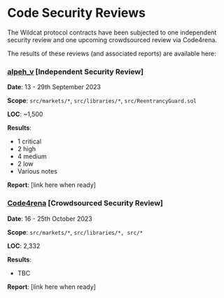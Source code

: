# Code Security Reviews

The Wildcat protocol contracts have been subjected to one independent security review and one upcoming crowdsourced review via Code4rena.

The results of these reviews (and associated reports) are available here:



### [alpeh\_v](https://x.com/alpeh\_v) \[Independent Security Review]

**Date**: 13 - 29th September 2023

**Scope**: `src/markets/*`, `src/libraries/*`, `src/ReentrancyGuard.sol`

**LOC**: \~1,500

**Results**:

* 1 critical&#x20;
* 2 high
* 4 medium
* 2 low
* Various notes

**Report**: \[link here when ready]



### [Code4rena](https://code4rena.com/) \[Crowdsourced Security Review]

**Date**: 16 - 25th October 2023

**Scope**: `src/markets/*`, `src/libraries/*, src/*`

**LOC**: 2,332

**Results**:

* TBC

**Report**: \[link here when ready]
